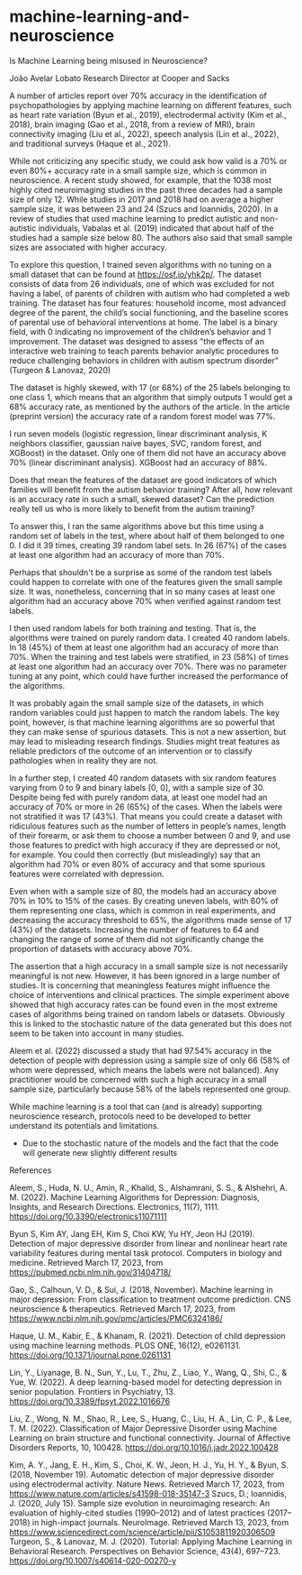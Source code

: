 # machine-learning-and-neuroscience
Is Machine Learning being misused in Neuroscience?


João Avelar Lobato
Research Director at Cooper and Sacks
 
A number of articles report over 70% accuracy in the identification of psychopathologies by applying machine learning on different features, such as heart rate variation (Byun et al., 2019), electrodermal activity (Kim et al., 2018), brain imaging (Gao et al., 2018, from a review of MRI), brain connectivity imaging (Liu et al., 2022), speech analysis (Lin et al., 2022), and traditional surveys (Haque et al., 2021). 


While not criticizing any specific study, we could ask how valid is a 70% or even 80%+ accuracy rate in a small sample size, which is common in neuroscience. A recent study showed, for example, that the 1038 most highly cited neuroimaging studies in the past three decades had a sample size of only 12. While studies in 2017 and 2018 had on average a higher sample size, it was between 23 and 24 (Szucs and Ioannidis, 2020). In a review of studies that used machine learning to predict autistic and non-autistic individuals, Vabalas et al. (2019) indicated that about half of the studies had a sample size below 80. The authors also said that small sample sizes are associated with higher accuracy.


To explore this question, I trained seven algorithms with no tuning on a small dataset that can be found at https://osf.io/yhk2p/. The dataset consists of data from 26 individuals, one of which was excluded for not having a label, of parents of children with autism who had completed a web training. The dataset has four features: household income, most advanced degree of the parent, the child’s social functioning, and the baseline scores of parental use of behavioral interventions at home. The label is a binary field, with 0 indicating no improvement of the children’s behavior and 1 improvement. The dataset was designed to assess "the effects of an interactive web training to teach parents behavior analytic procedures to reduce challenging behaviors in children with autism spectrum disorder" (Turgeon & Lanovaz, 2020) 


The dataset is highly skewed, with 17 (or 68%) of the 25 labels belonging to one class 1, which means that an algorithm that simply outputs 1 would get a 68% accuracy rate, as mentioned by the authors of the article. In the article (preprint version) the accuracy rate of a random forest model was 77%. 


I run seven models (logistic regression, linear discriminant analysis, K neighbors classifier, gaussian naive bayes, SVC, random forest, and XGBoost) in the dataset. Only one of them did not have an accuracy above 70% (linear discriminant analysis). XGBoost had an accuracy of 88%. 


Does that mean the features of the dataset are good indicators of which families will benefit from the autism behavior training? After all, how relevant is an accuracy rate in such a small, skewed dataset? Can the prediction really tell us who is more likely to benefit from the autism training?


To answer this, I ran the same algorithms above but this time using a random set of labels in the test, where about half of them belonged to one 0. I did it 39 times, creating 39 random label sets. In 26 (67%) of the cases at least one algorithm had an accuracy of more than 70%. 


Perhaps that shouldn't be a surprise as some of the random test labels could happen to correlate with one of the features given the small sample size. It was, nonetheless, concerning that in so many cases at least one algorithm had an accuracy above 70% when verified against random test labels.  


I then used random labels for both training and testing. That is, the algorithms were trained on purely random data. I created 40 random labels. In 18 (45%) of them at least one algorithm had an accuracy of more than 70%. When the training and test labels were stratified, in 23 (58%) of times at least one algorithm had an accuracy over 70%. There was no parameter tuning at any point, which could have further increased the performance of the algorithms. 


It was probably again the small sample size of the datasets, in which random variables could just happen to match the random labels. The key point, however, is that machine learning algorithms are so powerful that they can make sense of spurious datasets. This is not a new assertion, but may lead to misleading research findings. Studies might treat features as reliable predictors of the outcome of an intervention or to classify pathologies when in reality they are not. 
 
In a further step, I created 40 random datasets with six random features varying from 0 to 9 and binary labels [0, 0], with a sample size of 30. Despite being fed with purely random data, at least one model had an accuracy of 70% or more in 26 (65%) of the cases. When the labels were not stratified it was 17 (43%). That means you could create a dataset with ridiculous features such as the number of letters in people’s names, length of their forearm, or ask them to choose a number between 0 and 9, and use those features to predict with high accuracy if they are depressed or not, for example. You could then correctly (but misleadingly) say that an algorithm had 70% or even 80% of accuracy and that some spurious features were correlated with depression. 


Even when with a sample size of 80, the models had an accuracy above 70% in 10% to 15% of the cases. By creating uneven labels, with 60% of them representing one class, which is common in real experiments, and decreasing the accuracy threshold to 65%, the algorithms made sense of 17 (43%) of the datasets. Increasing the number of features to 64 and changing the range of some of them did not significantly change the proportion of datasets with accuracy above 70%. 


The assertion that a high accuracy in a small sample size is not necessarily meaningful is not new. However, it has been ignored in a large number of studies. It is concerning that meaningless features might influence the choice of interventions and clinical practices. The simple experiment above showed that high accuracy rates can be found even in the most extreme cases of algorithms being trained on random labels or datasets. Obviously this is linked to the stochastic nature of the data generated but this does not seem to be taken into account in many studies. 


Aleem et al. (2022) discussed a study that had 97.54% accuracy in the detection of people with depression using a sample size of only 66 (58% of whom were depressed, which means the labels were not balanced). Any practitioner would be concerned with such a high accuracy in a small sample size, particularly because 58% of the labels represented one group. 


While machine learning is a tool that can (and is already) supporting neuroscience research, protocols need to be developed to better understand its potentials and limitations. 



* Due to the stochastic nature of the models and the fact that the code will generate new slightly different results 


References

Aleem, S., Huda, N. U., Amin, R., Khalid, S., Alshamrani, S. S., & Alshehri, A. M. (2022). Machine Learning Algorithms for Depression: Diagnosis, Insights, and Research Directions. Electronics, 11(7), 1111. https://doi.org/10.3390/electronics11071111

Byun S, Kim AY, Jang EH, Kim S, Choi KW, Yu HY, Jeon HJ (2019). Detection of major depressive disorder from linear and nonlinear heart rate variability features during mental task protocol. Computers in biology and medicine. Retrieved March 17, 2023, from https://pubmed.ncbi.nlm.nih.gov/31404718/ 

Gao, S., Calhoun, V. D., &amp; Sui, J. (2018, November). Machine learning in major depression: From classification to treatment outcome prediction. CNS neuroscience &amp; therapeutics. Retrieved March 17, 2023, from https://www.ncbi.nlm.nih.gov/pmc/articles/PMC6324186/ 

Haque, U. M., Kabir, E., & Khanam, R. (2021). Detection of child depression using machine learning methods. PLOS ONE, 16(12), e0261131. https://doi.org/10.1371/journal.pone.0261131

Lin, Y., Liyanage, B. N., Sun, Y., Lu, T., Zhu, Z., Liao, Y., Wang, Q., Shi, C., & Yue, W. (2022). A deep learning-based model for detecting depression in senior population. Frontiers in Psychiatry, 13. https://doi.org/10.3389/fpsyt.2022.1016676

Liu, Z., Wong, N. M., Shao, R., Lee, S., Huang, C., Liu, H. A., Lin, C. P., & Lee, T. M. (2022). Classification of Major Depressive Disorder using Machine Learning on brain structure and functional connectivity. Journal of Affective Disorders Reports, 10, 100428. https://doi.org/10.1016/j.jadr.2022.100428

Kim, A. Y., Jang, E. H., Kim, S., Choi, K. W., Jeon, H. J., Yu, H. Y., &amp; Byun, S. (2018, November 19). Automatic detection of major depressive disorder using electrodermal activity. Nature News. Retrieved March 17, 2023, from https://www.nature.com/articles/s41598-018-35147-3 
Szucs, D.; Ioannidis, J. (2020, July 15). Sample size evolution in neuroimaging research: An evaluation of highly-cited studies (1990–2012) and of latest practices (2017–2018) in high-impact journals. NeuroImage. Retrieved March 13, 2023, from https://www.sciencedirect.com/science/article/pii/S1053811920306509 
Turgeon, S., & Lanovaz, M. J. (2020). Tutorial: Applying Machine Learning in Behavioral Research. Perspectives on Behavior Science, 43(4), 697–723. https://doi.org/10.1007/s40614-020-00270-y





